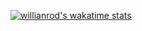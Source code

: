 [![willianrod's wakatime stats](https://github-readme-stats.vercel.app/api/wakatime?rzashakeri=willianrod)](https://github.com/anuraghazra/github-readme-stats)
